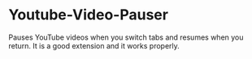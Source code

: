 # Youtube-Video-Pauser
Pauses YouTube videos when you switch tabs and resumes when you return.
It is a good extension and it works properly.
